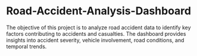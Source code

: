 # Road-Accident-Analysis-Dashboard
The objective of this project is to analyze road accident data to identify key factors contributing to accidents and casualties. The dashboard provides insights into accident severity, vehicle involvement, road conditions, and temporal trends. 
